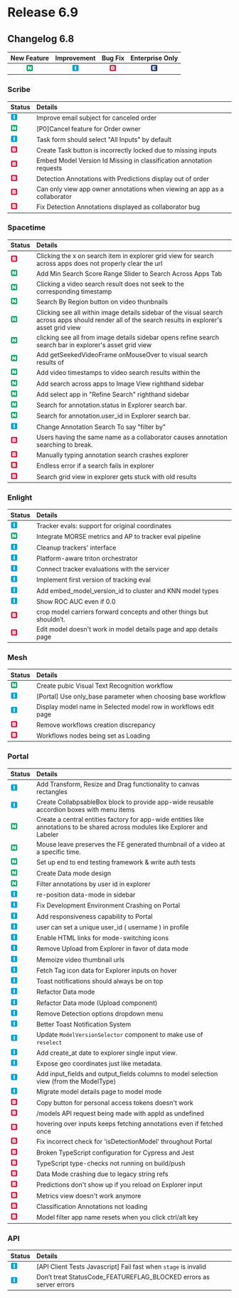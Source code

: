 # Release 6.9

## Changelog 6.8

| New Feature | Improvement | Bug Fix | Enterprise Only |
| :---: | :---: | :---: | :---: |
| ![](../../.gitbook/assets/new_feature%20%281%29%20%281%29%20%287%29%20%281%29.jpg) | ![](../../.gitbook/assets/improvement%20%2819%29%20%281%29.jpg) | ![](../../.gitbook/assets/bug%20%28196%29%20%28452%29%20%289%29.jpg) | ![](../../.gitbook/assets/enterprise%20%2818%29%20%2816%29%20%281%29%20%285%29.jpg) |

### Scribe

| Status | Details |
| :--- | :--- |
| ![](../../.gitbook/assets/improvement%20%2819%29%20%281%29.jpg) | Improve email subject for canceled order |
| ![](../../.gitbook/assets/new_feature%20%281%29%20%281%29%20%287%29%20%281%29.jpg) | \[P0\]Cancel feature for Order owner |
| ![](../../.gitbook/assets/improvement%20%2819%29%20%281%29.jpg) | Task form should select "All Inputs" by default |
| ![](../../.gitbook/assets/bug%20%28196%29%20%28452%29%20%289%29.jpg) | Create Task button is incorrectly locked due to missing inputs |
| ![](../../.gitbook/assets/bug%20%28196%29%20%28452%29%20%289%29.jpg) | Embed Model Version Id Missing in classification annotation requests |
| ![](../../.gitbook/assets/bug%20%28196%29%20%28452%29%20%289%29.jpg) | Detection Annotations with Predictions display out of order |
| ![](../../.gitbook/assets/bug%20%28196%29%20%28452%29%20%289%29.jpg) | Can only view app owner annotations when viewing an app as a collaborator |
| ![](../../.gitbook/assets/bug%20%28196%29%20%28452%29%20%289%29.jpg) | Fix Detection Annotations displayed as collaborator bug |

### Spacetime

| Status | Details |
| :--- | :--- |
| ![](../../.gitbook/assets/bug%20%28196%29%20%28452%29%20%289%29.jpg) | Clicking the x on search item in explorer grid view for search across apps does not properly clear the url |
| ![](../../.gitbook/assets/new_feature%20%281%29%20%281%29%20%287%29%20%281%29.jpg) | Add Min Search Score Range Slider to Search Across Apps Tab |
| ![](../../.gitbook/assets/new_feature%20%281%29%20%281%29%20%287%29%20%281%29.jpg) | Clicking a video search result does not seek to the corresponding timestamp |
| ![](../../.gitbook/assets/new_feature%20%281%29%20%281%29%20%287%29%20%281%29.jpg) | Search By Region button on video thunbnails |
| ![](../../.gitbook/assets/new_feature%20%281%29%20%281%29%20%287%29%20%281%29.jpg) | Clicking see all within image details sidebar of the visual search across apps should render all of the search results in explorer's asset grid view |
| ![](../../.gitbook/assets/new_feature%20%281%29%20%281%29%20%287%29%20%281%29.jpg) | clicking see all from image details sidebar opens refine search search bar in explorer's asset grid view |
| ![](../../.gitbook/assets/new_feature%20%281%29%20%281%29%20%287%29%20%281%29.jpg) | Add getSeekedVideoFrame onMouseOver to visual search results of |
| ![](../../.gitbook/assets/new_feature%20%281%29%20%281%29%20%287%29%20%281%29.jpg) | Add video timestamps to video search results within the |
| ![](../../.gitbook/assets/new_feature%20%281%29%20%281%29%20%287%29%20%281%29.jpg) | Add search across apps to Image View righthand sidebar |
| ![](../../.gitbook/assets/new_feature%20%281%29%20%281%29%20%287%29%20%281%29.jpg) | Add select app in "Refine Search" righthand sidebar |
| ![](../../.gitbook/assets/new_feature%20%281%29%20%281%29%20%287%29%20%281%29.jpg) | Search for annotation.status in Explorer search bar. |
| ![](../../.gitbook/assets/new_feature%20%281%29%20%281%29%20%287%29%20%281%29.jpg) | Search for annotation.user\_id in Explorer search bar. |
| ![](../../.gitbook/assets/improvement%20%2819%29%20%281%29.jpg) | Change Annotation Search To say "filter by" |
| ![](../../.gitbook/assets/bug%20%28196%29%20%28452%29%20%289%29.jpg) | Users having the same name as a collaborator causes annotation searching to break. |
| ![](../../.gitbook/assets/bug%20%28196%29%20%28452%29%20%289%29.jpg) | Manually typing annotation search crashes explorer |
| ![](../../.gitbook/assets/bug%20%28196%29%20%28452%29%20%289%29.jpg) | Endless error if a search fails in explorer |
| ![](../../.gitbook/assets/bug%20%28196%29%20%28452%29%20%289%29.jpg) | Search grid view in explorer gets stuck with old results |

### Enlight

| Status | Details |
| :--- | :--- |
| ![](../../.gitbook/assets/improvement%20%2819%29%20%281%29.jpg) | Tracker evals: support for original coordinates |
| ![](../../.gitbook/assets/new_feature%20%281%29%20%281%29%20%287%29%20%281%29.jpg) | Integrate MORSE metrics and AP to tracker eval pipeline |
| ![](../../.gitbook/assets/improvement%20%2819%29%20%281%29.jpg) | Cleanup trackers' interface |
| ![](../../.gitbook/assets/improvement%20%2819%29%20%281%29.jpg) | Platform-aware triton orchestrator |
| ![](../../.gitbook/assets/improvement%20%2819%29%20%281%29.jpg) | Connect tracker evaluations with the servicer |
| ![](../../.gitbook/assets/improvement%20%2819%29%20%281%29.jpg) | Implement first version of tracking eval |
| ![](../../.gitbook/assets/improvement%20%2819%29%20%281%29.jpg) | Add embed\_model\_version\_id to cluster and KNN model types |
| ![](../../.gitbook/assets/improvement%20%2819%29%20%281%29.jpg) | Show ROC AUC even if 0.0 |
| ![](../../.gitbook/assets/bug%20%28196%29%20%28452%29%20%289%29.jpg) | crop model carriers forward concepts and other things but shouldn’t. |
| ![](../../.gitbook/assets/bug%20%28196%29%20%28452%29%20%289%29.jpg) | Edit model doesn't work in model details page and app details page |

### Mesh

| Status | Details |
| :--- | :--- |
| ![](../../.gitbook/assets/new_feature%20%281%29%20%281%29%20%287%29%20%281%29.jpg) | Create pubic Visual Text Recognition workflow |
| ![](../../.gitbook/assets/improvement%20%2819%29%20%281%29.jpg) | \[Portal\] Use only\_base parameter when choosing base workflow |
| ![](../../.gitbook/assets/improvement%20%2819%29%20%281%29.jpg) | Display model name in Selected model row in workflows edit page |
| ![](../../.gitbook/assets/bug%20%28196%29%20%28452%29%20%289%29.jpg) | Remove workflows creation discrepancy |
| ![](../../.gitbook/assets/bug%20%28196%29%20%28452%29%20%289%29.jpg) | Workflows nodes being set as Loading |

### Portal

| Status | Details |
| :--- | :--- |
| ![](../../.gitbook/assets/improvement%20%2819%29%20%281%29.jpg) | Add Transform, Resize and Drag functionality to canvas rectangles |
| ![](../../.gitbook/assets/improvement%20%2819%29%20%281%29.jpg) | Create CollabpsableBox block to provide app-wide reusable accordion boxes with menu items |
| ![](../../.gitbook/assets/new_feature%20%281%29%20%281%29%20%287%29%20%281%29.jpg) | Create a central entities factory for app-wide entities like annotations to be shared across modules like Explorer and Labeler |
| ![](../../.gitbook/assets/new_feature%20%281%29%20%281%29%20%287%29%20%281%29.jpg) | Mouse leave preserves the FE generated thumbnail of a video at a specific time. |
| ![](../../.gitbook/assets/new_feature%20%281%29%20%281%29%20%287%29%20%281%29.jpg) | Set up end to end testing framework & write auth tests |
| ![](../../.gitbook/assets/new_feature%20%281%29%20%281%29%20%287%29%20%281%29.jpg) | Create Data mode design |
| ![](../../.gitbook/assets/new_feature%20%281%29%20%281%29%20%287%29%20%281%29.jpg) | Filter annotations by user id in explorer |
| ![](../../.gitbook/assets/improvement%20%2819%29%20%281%29.jpg) | re-position data-mode in sidebar |
| ![](../../.gitbook/assets/improvement%20%2819%29%20%281%29.jpg) | Fix Development Environment Crashing on Portal |
| ![](../../.gitbook/assets/improvement%20%2819%29%20%281%29.jpg) | Add responsiveness capability to Portal |
| ![](../../.gitbook/assets/improvement%20%2819%29%20%281%29.jpg) | user can set a unique user\_id \( username \) in profile |
| ![](../../.gitbook/assets/improvement%20%2819%29%20%281%29.jpg) | Enable HTML links for mode-switching icons |
| ![](../../.gitbook/assets/improvement%20%2819%29%20%281%29.jpg) | Remove Upload from Explorer in favor of data mode |
| ![](../../.gitbook/assets/improvement%20%2819%29%20%281%29.jpg) | Memoize video thumbnail urls |
| ![](../../.gitbook/assets/improvement%20%2819%29%20%281%29.jpg) | Fetch Tag icon data for Explorer inputs on hover |
| ![](../../.gitbook/assets/improvement%20%2819%29%20%281%29.jpg) | Toast notifications should always be on top |
| ![](../../.gitbook/assets/improvement%20%2819%29%20%281%29.jpg) | Refactor Data mode |
| ![](../../.gitbook/assets/improvement%20%2819%29%20%281%29.jpg) | Refactor Data mode \(Upload component\) |
| ![](../../.gitbook/assets/improvement%20%2819%29%20%281%29.jpg) | Remove Detection options dropdown menu |
| ![](../../.gitbook/assets/improvement%20%2819%29%20%281%29.jpg) | Better Toast Notification System |
| ![](../../.gitbook/assets/improvement%20%2819%29%20%281%29.jpg) | Update `ModelVersionSelector` component to make use of `reselect` |
| ![](../../.gitbook/assets/improvement%20%2819%29%20%281%29.jpg) | Add create\_at date to explorer single input view. |
| ![](../../.gitbook/assets/improvement%20%2819%29%20%281%29.jpg) | Expose geo coordinates just like metadata. |
| ![](../../.gitbook/assets/improvement%20%2819%29%20%281%29.jpg) | Add input\_fields and output\_fields columns to model selection view \(from the ModelType\) |
| ![](../../.gitbook/assets/improvement%20%2819%29%20%281%29.jpg) | Migrate model details page to model mode |
| ![](../../.gitbook/assets/bug%20%28196%29%20%28452%29%20%289%29.jpg) | Copy button for personal access tokens doesn't work |
| ![](../../.gitbook/assets/bug%20%28196%29%20%28452%29%20%289%29.jpg) | /models API request being made with appId as undefined |
| ![](../../.gitbook/assets/bug%20%28196%29%20%28452%29%20%289%29.jpg) | hovering over inputs keeps fetching annotations even if fetched once |
| ![](../../.gitbook/assets/bug%20%28196%29%20%28452%29%20%289%29.jpg) | Fix incorrect check for 'isDetectionModel' throughout Portal |
| ![](../../.gitbook/assets/bug%20%28196%29%20%28452%29%20%289%29.jpg) | Broken TypeScript configuration for Cypress and Jest |
| ![](../../.gitbook/assets/bug%20%28196%29%20%28452%29%20%289%29.jpg) | TypeScript type-checks not running on build/push |
| ![](../../.gitbook/assets/bug%20%28196%29%20%28452%29%20%289%29.jpg) | Data Mode crashing due to legacy string refs |
| ![](../../.gitbook/assets/bug%20%28196%29%20%28452%29%20%289%29.jpg) | Predictions don't show up if you reload on Explorer input |
| ![](../../.gitbook/assets/bug%20%28196%29%20%28452%29%20%289%29.jpg) | Metrics view doesn't work anymore |
| ![](../../.gitbook/assets/bug%20%28196%29%20%28452%29%20%289%29.jpg) | Classification Annotations not loading |
| ![](../../.gitbook/assets/bug%20%28196%29%20%28452%29%20%289%29.jpg) | Model filter app name resets when you click ctrl/alt key |

### API

| Status | Details |
| :--- | :--- |
| ![](../../.gitbook/assets/improvement%20%2819%29%20%281%29.jpg) | \[API Client Tests Javascript\] Fail fast when `stage` is invalid |
| ![](../../.gitbook/assets/improvement%20%2819%29%20%281%29.jpg) | Don’t treat StatusCode\_FEATUREFLAG\_BLOCKED errors as server errors |

